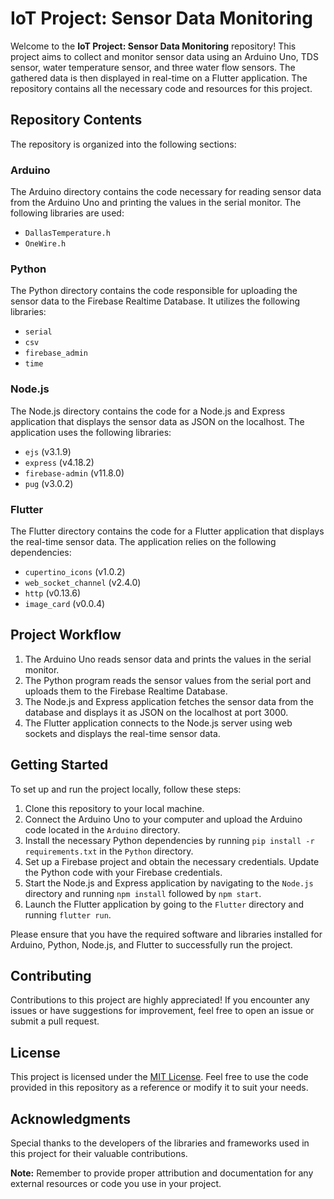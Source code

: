# IoT Project: Sensor Data Monitoring

Welcome to the **IoT Project: Sensor Data Monitoring** repository! This project aims to collect and monitor sensor data using an Arduino Uno, TDS sensor, water temperature sensor, and three water flow sensors. The gathered data is then displayed in real-time on a Flutter application. The repository contains all the necessary code and resources for this project.

## Repository Contents

The repository is organized into the following sections:

### Arduino

The Arduino directory contains the code necessary for reading sensor data from the Arduino Uno and printing the values in the serial monitor. The following libraries are used:

- `DallasTemperature.h`
- `OneWire.h`

### Python

The Python directory contains the code responsible for uploading the sensor data to the Firebase Realtime Database. It utilizes the following libraries:

- `serial`
- `csv`
- `firebase_admin`
- `time`

### Node.js

The Node.js directory contains the code for a Node.js and Express application that displays the sensor data as JSON on the localhost. The application uses the following libraries:

- `ejs` (v3.1.9)
- `express` (v4.18.2)
- `firebase-admin` (v11.8.0)
- `pug` (v3.0.2)

### Flutter

The Flutter directory contains the code for a Flutter application that displays the real-time sensor data. The application relies on the following dependencies:

- `cupertino_icons` (v1.0.2)
- `web_socket_channel` (v2.4.0)
- `http` (v0.13.6)
- `image_card` (v0.0.4)

## Project Workflow

1. The Arduino Uno reads sensor data and prints the values in the serial monitor.
2. The Python program reads the sensor values from the serial port and uploads them to the Firebase Realtime Database.
3. The Node.js and Express application fetches the sensor data from the database and displays it as JSON on the localhost at port 3000.
4. The Flutter application connects to the Node.js server using web sockets and displays the real-time sensor data.

## Getting Started

To set up and run the project locally, follow these steps:

1. Clone this repository to your local machine.
2. Connect the Arduino Uno to your computer and upload the Arduino code located in the `Arduino` directory.
3. Install the necessary Python dependencies by running `pip install -r requirements.txt` in the `Python` directory.
4. Set up a Firebase project and obtain the necessary credentials. Update the Python code with your Firebase credentials.
5. Start the Node.js and Express application by navigating to the `Node.js` directory and running `npm install` followed by `npm start`.
6. Launch the Flutter application by going to the `Flutter` directory and running `flutter run`.

Please ensure that you have the required software and libraries installed for Arduino, Python, Node.js, and Flutter to successfully run the project.

## Contributing

Contributions to this project are highly appreciated! If you encounter any issues or have suggestions for improvement, feel free to open an issue or submit a pull request.

## License

This project is licensed under the [MIT License](LICENSE). Feel free to use the code provided in this repository as a reference or modify it to suit your needs.

## Acknowledgments

Special thanks to the developers of the libraries and frameworks used in this project for their valuable contributions.

**Note:** Remember to provide proper attribution and documentation for any external resources or code you use in your project.


